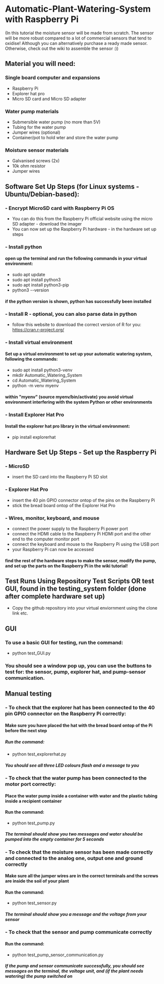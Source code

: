 # Automatic-Plant-Watering-System with Raspberry Pi
 (In this tutorial the moisture sensor will be made from scratch. The sensor will be more robust compared to a lot of commercial sensors that tend to oxidise! Although you can alternatively purchase a ready made sensor. Otherwise, check out the wiki to assemble the sensor :))

## Material you will need:
### Single board computer and expansions
 - Raspberry Pi
 - Explorer hat pro
 - Micro SD card and Micro SD adapter
### Water pump materials
 - Submersible water pump (no more than 5V)
 - Tubing for the water pump
 - Jumper wires (optional)
 - Container/pot to hold wter and store the water pump
### Moisture sensor materials
 - Galvanised screws (2x)
 - 10k ohm resistor
 - Jumper wires
 
## Software Set Up Steps (for Linux systems - Ubuntu/Debian-based):
### - Encrypt MicroSD card with Raspberry Pi OS
  - You can do this from the Raspberry Pi official website using the micro SD adapter - download the imager
  - You can now set up the Raspberry Pi hardware - in the hardware set up steps
### - Install python
#### open up the terminal and run the following commands in your virtual environment:
- sudo apt update
- sudo apt install python3
- sudo apt install python3-pip
- python3 --version
#### if the python version is shown, python has successfully been installed
### - Install R - optional, you can also parse data in python
 - follow this website to download the correct version of R for you: https://cran.r-project.org/
### - Install virtual environment
#### Set up a virtual environment to set up your automatic watering system, following the commands:
- sudo apt install python3-venv
- mkdir Automatic_Watering_System
- cd Automatic_Watering_System
- python -m venv myenv
#### within "myenv" (source myenv/bin/activate) you avoid virtual environment interfering with the system Python or other environments
### - Install Explorer Hat Pro
#### Install the explorer hat pro library in the virtual environment:
- pip install explorerhat

## Hardware Set Up Steps - Set up the Raspberry Pi
### - MicroSD
 - insert the SD card into the Raspberry Pi SD slot
### - Explorer Hat Pro
 - insert the 40 pin GPIO connector ontop of the pins on the Raspberry Pi
 - stick the bread board ontop of the Explorer Hat Pro
### - Wires, monitor, keyboard, and mouse
 - connect the power supply to the Raspberry Pi power port
 - connect the HDMI cable to the Raspberry Pi HDMI port and the other end to the computer monitor port
 - connect the keyboard and mouse to the Raspberry Pi using the USB port 
 - your Raspberry Pi can now be accessed
#### find the rest of the hardware steps to make the sensor, modify the pump, and set up the parts on the Raspberry Pi in the wiki tutorial!

## Test Runs Using Repository Test Scripts OR test GUI, found in the testing_system folder (done after complete hardware set up)
 - Copy the github repository into your virtual enviornment using the clone link etc.
## GUI
### To use a basic GUI for testing, run the command:
 - python test_GUI.py
### You should see a window pop up, you can use the buttons to test for: the sensor, pump, explorer hat, and pump-sensor communication.
## Manual testing
### - To check that the explorer hat has been connected to the 40 pin GPIO connector on the Raspberry Pi correctly:
#### Make sure you have placed the hat with the bread board ontop of the Pi before the next step
##### Run the command: 
- python test_explorerhat.py
##### You should see all three LED colours flash and a message to you
### - To check that the water pump has been connected to the motor port correctly:
#### Place the water pump inside a container with water and the plastic tubing inside a recipient container 
#### Run the command: 
- python test_pump.py
##### The terminal should show you two messages and water should be pumped into the empty container for 5 seconds
### - To check that the moisture sensor has been made correctly and connected to the analog one, output one and ground correctly
#### Make sure all the jumper wires are in the correct terminals and the screws are inside the soil of your plant
#### Run the command:
- python test_sensor.py 
##### The terminal should show you a message and the voltage from your sensor
### - To check that the sensor and pump communicate correctly
#### Run the command:
- python test_pump_sensor_communication.py
##### If the pump and sensor communicate successfully, you should see messages on the terminal, the voltage unit, and (if the plant needs watering) the pump switched on
